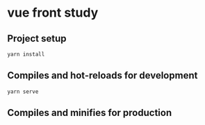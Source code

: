 # vue front study 

## Project setup 

    yarn install
  

## Compiles and hot-reloads for development

    yarn serve


## Compiles and minifies for production
